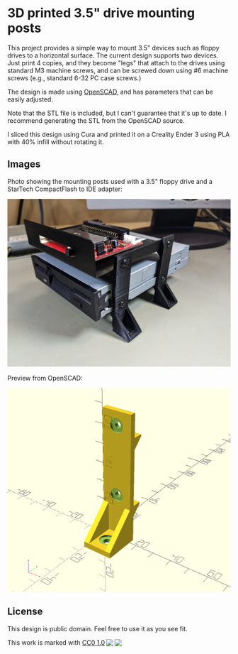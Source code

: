 # 3D printed 3.5" drive mounting posts

This project provides a simple way to mount 3.5" devices such as floppy drives to a
horizontal surface. The current design supports two devices. Just print 4 copies,
and they become "legs" that attach to the drives using standard M3 machine
screws, and can be screwed down using \#6 machine screws (e.g., standard 6-32
PC case screws.)

The design is made using [OpenSCAD](https://openscad.org/), and has parameters
that can be easily adjusted.

Note that the STL file is included, but I can't guarantee that it's up to
date. I recommend generating the STL from the OpenSCAD source.

I sliced this design using Cura and printed it on a Creality Ender 3
using PLA with 40\% infill without rotating it.

## Images

Photo showing the mounting posts used with a 3.5" floppy drive and a StarTech
CompactFlash to IDE adapter:

![photo of 3.5" floppy and CompactFlash reader](img/pic.jpg)

Preview from OpenSCAD:

![preview of mounting post from OpenSCAD](img/preview.png)

## License

This design is public domain. Feel free to use it as you see fit.

<p xmlns:cc="http://creativecommons.org/ns#" >This work is marked with <a href="http://creativecommons.org/publicdomain/zero/1.0?ref=chooser-v1" target="_blank" rel="license noopener noreferrer" style="display:inline-block;">CC0 1.0<img style="height:22px!important;margin-left:3px;vertical-align:text-bottom;" src="https://mirrors.creativecommons.org/presskit/icons/cc.svg?ref=chooser-v1"><img style="height:22px!important;margin-left:3px;vertical-align:text-bottom;" src="https://mirrors.creativecommons.org/presskit/icons/zero.svg?ref=chooser-v1"></a></p> 
